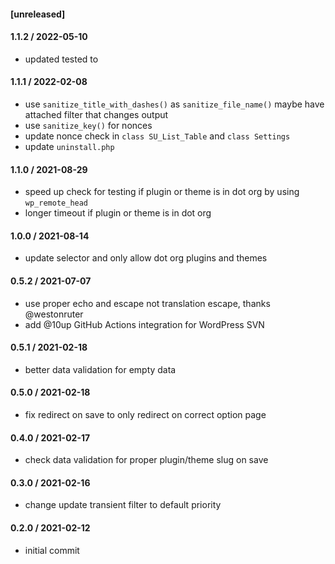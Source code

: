 #### [unreleased]

#### 1.1.2 / 2022-05-10
* updated tested to

#### 1.1.1 / 2022-02-08
* use `sanitize_title_with_dashes()` as `sanitize_file_name()` maybe have attached filter that changes output
* use `sanitize_key()` for nonces
* update nonce check in `class SU_List_Table` and `class Settings`
* update `uninstall.php`

#### 1.1.0 / 2021-08-29
* speed up check for testing if plugin or theme is in dot org by using `wp_remote_head`
* longer timeout if plugin or theme is in dot org

#### 1.0.0 / 2021-08-14
* update selector and only allow dot org plugins and themes

#### 0.5.2 / 2021-07-07
* use proper echo and escape not translation escape, thanks @westonruter
* add @10up GitHub Actions integration for WordPress SVN

#### 0.5.1 / 2021-02-18
* better data validation for empty data

#### 0.5.0 / 2021-02-18
* fix redirect on save to only redirect on correct option page

#### 0.4.0 / 2021-02-17
* check data validation for proper plugin/theme slug on save

#### 0.3.0 / 2021-02-16
* change update transient filter to default priority

#### 0.2.0 / 2021-02-12
* initial commit
